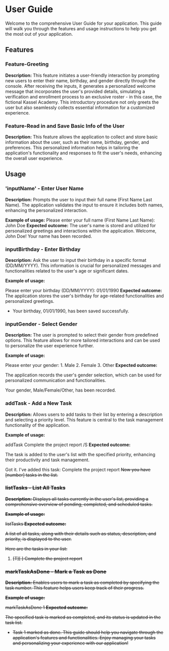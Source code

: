 # User Guide
Welcome to the comprehensive User Guide for your application. This guide will walk you through the features and usage instructions to help you get the most out of your application.

## Features
### Feature-Greeting
**Description:**
This feature initiates a user-friendly interaction by prompting new users to enter their name, birthday, and gender directly through the console. After receiving the inputs, it generates a personalized welcome message that incorporates the user's provided details, simulating a verification and enrollment process to an exclusive roster - in this case, the fictional Kassel Academy. This introductory procedure not only greets the user but also seamlessly collects essential information for a customized experience.

### Feature-Read in and Save Basic Info of the User
**Description:**
This feature allows the application to collect and store basic information about the user, such as their name, birthday, gender, and preferences. This personalized information helps in tailoring the application's functionality and responses to fit the user's needs, enhancing the overall user experience.

## Usage
### 'inputName' - Enter User Name
**Description:**
Prompts the user to input their full name (First Name Last Name). The application validates the input to ensure it includes both names, enhancing the personalized interaction.

**Example of usage:**
Please enter your full name (First Name Last Name): John Doe
**Expected outcome:**
  The user's name is stored and utilized for personalized greetings and interactions within the application.
Welcome, John Doe! Your name has been recorded.

### inputBirthday - Enter Birthday
**Description:**
Ask the user to input their birthday in a specific format (DD/MM/YYYY). This information is crucial for personalized messages and functionalities related to the user's age or significant dates.

**Example of usage:**

Please enter your birthday (DD/MM/YYYY): 01/01/1990
**Expected outcome:**
The application stores the user's birthday for age-related functionalities and personalized greetings.
+ Your birthday, 01/01/1990, has been saved successfully.

### inputGender - Select Gender
**Description:**
The user is prompted to select their gender from predefined options. This feature allows for more tailored interactions and can be used to personalize the user experience further.

**Example of usage:**

Please enter your gender: 1. Male 2. Female 3. Other
**Expected outcome:**

The application records the user's gender selection, which can be used for personalized communication and functionalities.

Your gender, Male/Female/Other, has been recorded.

### addTask - Add a New Task
**Description:**
Allows users to add tasks to their list by entering a description and selecting a priority level. This feature is central to the task management functionality of the application.

**Example of usage:**

addTask Complete the project report /S
**Expected outcome:**

The task is added to the user's list with the specified priority, enhancing their productivity and task management.

Got it. I've added this task: Complete the project report <S>
Now you have [number] tasks in the list.

### listTasks - List All Tasks
**Description:**
Displays all tasks currently in the user's list, providing a comprehensive overview of pending, completed, and scheduled tasks.

**Example of usage:**

listTasks
**Expected outcome:**

A list of all tasks, along with their details such as status, description, and priority, is displayed to the user.

Here are the tasks in your list:
1. [T][ ] Complete the project report <S>

### markTaskAsDone - Mark a Task as Done
**Description:**
Enables users to mark a task as completed by specifying the task number. This feature helps users keep track of their progress.

**Example of usage:**

markTaskAsDone 1
**Expected outcome:**

The specified task is marked as completed, and its status is updated in the task list.

- Task 1 marked as done.
This guide should help you navigate through the application's features and functionalities. Enjoy managing your tasks and personalizing your experience with our application!

